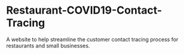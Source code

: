 # Restaurant-COVID19-Contact-Tracing
A website to help streamline the customer contact tracing process for restaurants and small businesses.
